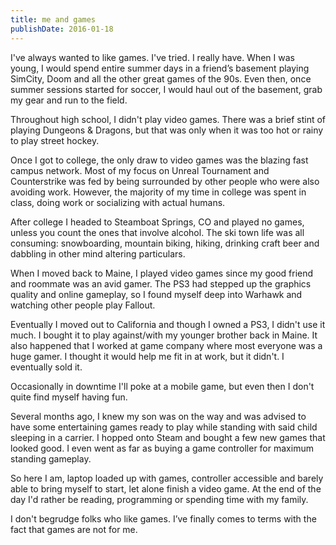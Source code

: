 ```yaml
---
title: me and games
publishDate: 2016-01-18
---
```

I've always wanted to like games. I've tried. I really have. When I was young, I would spend entire summer days in a friend’s basement playing SimCity, Doom and all the other great games of the 90s. Even then, once summer sessions started for soccer, I would haul out of the basement, grab my gear and run to the field.

Throughout high school, I didn't play video games. There was a brief stint of playing Dungeons & Dragons, but that was only when it was too hot or rainy to play street hockey.

Once I got to college, the only draw to video games was the blazing fast campus network. Most of my focus on Unreal Tournament and Counterstrike was fed by being surrounded by other people who were also avoiding work. However, the majority of my time in college was spent in class, doing work or socializing with actual humans.

After college I headed to Steamboat Springs, CO and played no games, unless you count the ones that involve alcohol. The ski town life was all consuming: snowboarding, mountain biking, hiking, drinking craft beer and dabbling in other mind altering particulars.

When I moved back to Maine, I played video games since my good friend and roommate was an avid gamer. The PS3 had stepped up the graphics quality and online gameplay, so I found myself deep into Warhawk and watching other people play Fallout.

Eventually I moved out to California and though I owned a PS3, I didn't use it much. I bought it to play against/with my younger brother back in Maine. It also happened that I worked at game company where most everyone was a huge gamer. I thought it would help me fit in at work, but it didn't. I eventually sold it.

Occasionally in downtime I'll poke at a mobile game, but even then I don't quite find myself having fun.

Several months ago, I knew my son was on the way and was advised to have some entertaining games ready to play while standing with said child sleeping in a carrier. I hopped onto Steam and bought a few new games that looked good. I even went as far as buying a game controller for maximum standing gameplay.

So here I am, laptop loaded up with games, controller accessible and barely able to bring myself to start, let alone finish a video game. At the end of the day I'd rather be reading, programming or spending time with my family.

I don't begrudge folks who like games. I’ve finally comes to terms with the fact that games are not for me.
